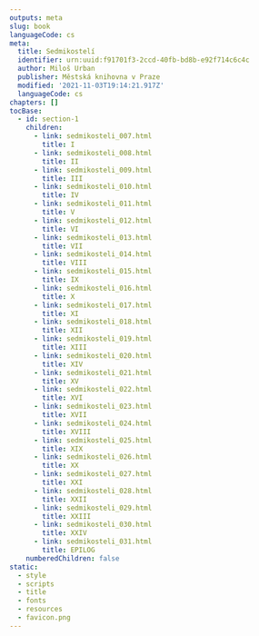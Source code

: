 ```yaml
---
outputs: meta
slug: book
languageCode: cs
meta:
  title: Sedmikostelí
  identifier: urn:uuid:f91701f3-2ccd-40fb-bd8b-e92f714c6c4c
  author: Miloš Urban
  publisher: Městská knihovna v Praze
  modified: '2021-11-03T19:14:21.917Z'
  languageCode: cs
chapters: []
tocBase:
  - id: section-1
    children:
      - link: sedmikosteli_007.html
        title: I
      - link: sedmikosteli_008.html
        title: II
      - link: sedmikosteli_009.html
        title: III
      - link: sedmikosteli_010.html
        title: IV
      - link: sedmikosteli_011.html
        title: V
      - link: sedmikosteli_012.html
        title: VI
      - link: sedmikosteli_013.html
        title: VII
      - link: sedmikosteli_014.html
        title: VIII
      - link: sedmikosteli_015.html
        title: IX
      - link: sedmikosteli_016.html
        title: X
      - link: sedmikosteli_017.html
        title: XI
      - link: sedmikosteli_018.html
        title: XII
      - link: sedmikosteli_019.html
        title: XIII
      - link: sedmikosteli_020.html
        title: XIV
      - link: sedmikosteli_021.html
        title: XV
      - link: sedmikosteli_022.html
        title: XVI
      - link: sedmikosteli_023.html
        title: XVII
      - link: sedmikosteli_024.html
        title: XVIII
      - link: sedmikosteli_025.html
        title: XIX
      - link: sedmikosteli_026.html
        title: XX
      - link: sedmikosteli_027.html
        title: XXI
      - link: sedmikosteli_028.html
        title: XXII
      - link: sedmikosteli_029.html
        title: XXIII
      - link: sedmikosteli_030.html
        title: XXIV
      - link: sedmikosteli_031.html
        title: EPILOG
    numberedChildren: false
static:
  - style
  - scripts
  - title
  - fonts
  - resources
  - favicon.png
---
```

